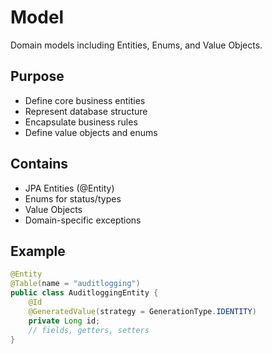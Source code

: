# Model
Domain models including Entities, Enums, and Value Objects.

## Purpose
- Define core business entities
- Represent database structure
- Encapsulate business rules
- Define value objects and enums

## Contains
- JPA Entities (@Entity)
- Enums for status/types
- Value Objects
- Domain-specific exceptions

## Example
```java
@Entity
@Table(name = "auditlogging")
public class AuditloggingEntity {
    @Id
    @GeneratedValue(strategy = GenerationType.IDENTITY)
    private Long id;
    // fields, getters, setters
}
```
